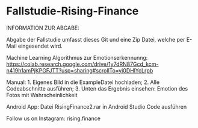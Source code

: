 # Fallstudie-Rising-Finance
INFORMATION ZUR ABGABE:

Abgabe der Fallstudie umfasst dieses Git und eine Zip Datei, welche per E-Mail eingesendet wird.

Machine Learning Algorithmus zur Emotionserkennunng: https://colab.research.google.com/drive/1y7dRN87Gcd_kcm-n419h1amPjKPGFJTT?usp=sharing#scrollTo=yi0DHlYcLrpb

Manual: 1. Eigenes Bild in die ExampleDatei hochladen; 2. Alle Codeabschnitte ausführen; 3. Unten das Ergebnis einsehen: Emotion des Fotos mit Wahrscheinlichkeit

Android App: Datei RisingFinance2.rar in Android Studio Code ausführen


Follow us on Instagram: rising.finance
